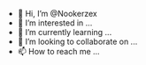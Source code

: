 - 👋 Hi, I’m @Nookerzex
- 👀 I’m interested in ...
- 🌱 I’m currently learning ...
- 💞️ I’m looking to collaborate on ...
- 📫 How to reach me ...

<!---
Nookerzex/Nookerzex is a ✨ special ✨ repository because its `README.md` (this file) appears on your GitHub profile.
You can click the Preview link to take a look at your changes.
--->
